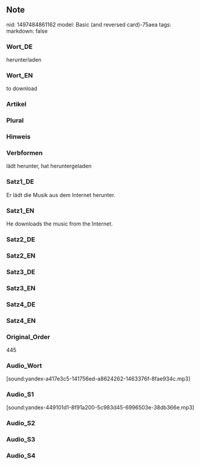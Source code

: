 ## Note
nid: 1497484861162
model: Basic (and reversed card)-75aea
tags: 
markdown: false

### Wort_DE
herunterladen

### Wort_EN
to download

### Artikel


### Plural


### Hinweis


### Verbformen
lädt herunter, hat heruntergeladen

### Satz1_DE
Er lädt die Musik aus dem Internet herunter.

### Satz1_EN
He downloads the music from the Internet.

### Satz2_DE


### Satz2_EN


### Satz3_DE


### Satz3_EN


### Satz4_DE


### Satz4_EN


### Original_Order
445

### Audio_Wort
[sound:yandex-a417e3c5-141756ed-a8624262-1463376f-8fae934c.mp3]

### Audio_S1
[sound:yandex-449101d1-8f91a200-5c983d45-6996503e-38db366e.mp3]

### Audio_S2


### Audio_S3


### Audio_S4

